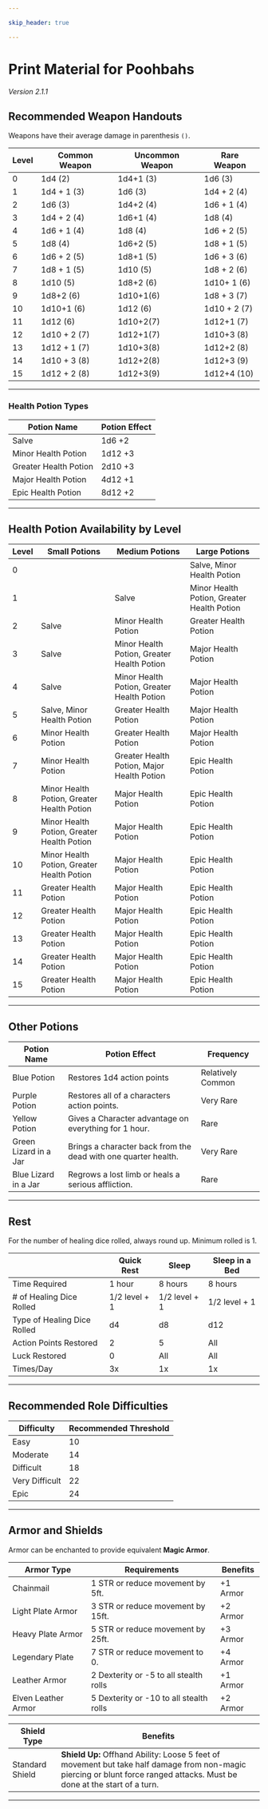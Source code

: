 ```yaml
---

skip_header: true

---
```

  
# Print Material for Poohbahs
_Version 2.1.1_  

  
## Recommended Weapon Handouts
Weapons have their average damage in parenthesis ```()```.  
  
  
| Level | Common Weapon | Uncommon Weapon | Rare Weapon  |  
| ------|---------------|-----------------|--------------|
| 0     | 1d4      (2)  |    1d4+1 (3)    | 1d6      (3) |
| 1     | 1d4 + 1  (3)  |    1d6   (3)    | 1d4 + 2  (4) |
| 2     | 1d6      (3)  |    1d4+2 (4)    | 1d6 + 1  (4) |
| 3     | 1d4 + 2  (4)  |    1d6+1 (4)    | 1d8      (4) |
| 4     | 1d6 + 1  (4)  |    1d8   (4)    | 1d6 + 2  (5) |
| 5     | 1d8      (4)  |    1d6+2 (5)    | 1d8 + 1  (5) |
| 6     | 1d6 + 2  (5)  |    1d8+1 (5)    | 1d6 + 3  (6) |
| 7     | 1d8 + 1  (5)  |    1d10  (5)    | 1d8 + 2  (6) |
| 8     | 1d10     (5)  |    1d8+2 (6)    | 1d10+ 1  (6) |
| 9     | 1d8+2    (6)  |    1d10+1(6)    | 1d8 + 3  (7) |
| 10    | 1d10+1   (6)  |    1d12  (6)    | 1d10 + 2 (7) |
| 11    | 1d12     (6)  |    1d10+2(7)    | 1d12+1   (7) |
| 12    | 1d10 + 2 (7)  |    1d12+1(7)    | 1d10+3   (8) |
| 13    | 1d12 + 1 (7)  |    1d10+3(8)    | 1d12+2   (8) |
| 14    | 1d10 + 3 (8)  |    1d12+2(8)    | 1d12+3   (9) |
| 15    | 1d12 + 2 (8)  |    1d12+3(9)    | 1d12+4   (10) |
  
  
___  
  
  

  
### Health Potion Types
  
  
| Potion Name | Potion Effect |  
 | --------|--------|
| Salve | 1d6 +2 |  
| Minor Health Potion | 1d12 +3 |  
| Greater Health Potion | 2d10 +3 |  
| Major Health Potion | 4d12 +1 |  
| Epic Health Potion | 8d12 +2 |  
  
  
___  
  
  

  
## Health Potion Availability by Level
  
  
| Level | Small Potions | Medium Potions | Large Potions |  
 | --------|--------|--------|--------|
| 0 |  |  | Salve, Minor Health Potion |  
| 1 |  | Salve | Minor Health Potion, Greater Health Potion |  
| 2 | Salve | Minor Health Potion | Greater Health Potion |  
| 3 | Salve | Minor Health Potion, Greater Health Potion | Major Health Potion |  
| 4 | Salve | Minor Health Potion, Greater Health Potion | Major Health Potion |  
| 5 | Salve, Minor Health Potion | Greater Health Potion | Major Health Potion |  
| 6 | Minor Health Potion | Greater Health Potion | Major Health Potion |  
| 7 | Minor Health Potion | Greater Health Potion, Major Health Potion | Epic Health Potion |  
| 8 | Minor Health Potion, Greater Health Potion | Major Health Potion | Epic Health Potion |  
| 9 | Minor Health Potion, Greater Health Potion | Major Health Potion | Epic Health Potion |  
| 10 | Minor Health Potion, Greater Health Potion | Major Health Potion | Epic Health Potion |  
| 11 | Greater Health Potion | Major Health Potion | Epic Health Potion |  
| 12 | Greater Health Potion | Major Health Potion | Epic Health Potion |  
| 13 | Greater Health Potion | Major Health Potion | Epic Health Potion |  
| 14 | Greater Health Potion | Major Health Potion | Epic Health Potion |  
| 15 | Greater Health Potion | Major Health Potion | Epic Health Potion |  
  
  
___

  
## Other Potions
  
  
| Potion Name           | Potion Effect                                                  |  Frequency         |
| ----------------------|----------------------------------------------------------------|--------------------|
| Blue Potion           | Restores 1d4 action points                                     |  Relatively Common |
| Purple Potion         | Restores all of a characters action points.                    |  Very Rare         |
| Yellow Potion         | Gives a Character advantage on everything for 1 hour.          |  Rare              |
| Green Lizard in a Jar | Brings a character back from the dead with one quarter health. |  Very Rare         |
| Blue Lizard in a Jar  | Regrows a lost limb or heals a serious affliction.             |  Rare              |
  
  
  
  
___

  
## Rest
For the number of healing dice rolled, always round up. Minimum rolled is 1.
  
  
|                                      | Quick Rest    | Sleep         | Sleep in a Bed     |
| -------------------------------------|---------------|---------------|--------------------|
| Time Required                        | 1 hour        | 8 hours       | 8 hours            |
| # of Healing Dice Rolled             | 1/2 level + 1 | 1/2 level + 1 | 1/2 level + 1      |
| Type of Healing Dice Rolled          | d4            | d8            | d12                |
| Action Points Restored               | 2             | 5             | All                |
| Luck Restored                        | 0             | All           | All                |
| Times/Day                            | 3x            | 1x            | 1x                 |
  
  
  
  
___  
  
  

  
## Recommended Role Difficulties
  
  
| Difficulty      | Recommended Threshold |
| ------------- | -------------------  |
| Easy           | 10                    |
| Moderate       | 14                    |
| Difficult      | 18                    |
| Very Difficult | 22                    |
| Epic           | 24                    |
  
  
___  
  
  
  
  

  
## Armor and Shields
Armor can be enchanted to provide equivalent __Magic Armor__.
  
  
| Armor Type             | Requirements                           | Benefits     |
| -----------------------|----------------------------------------|--------------|
| Chainmail              | 1 STR or reduce movement by 5ft.       | +1 Armor     |
| Light Plate Armor      | 3 STR or reduce movement by 15ft.      | +2 Armor     |
| Heavy Plate Armor      | 5 STR or reduce movement by 25ft.      | +3 Armor     |
| Legendary Plate        | 7 STR or reduce movement to 0.         | +4 Armor     |
| Leather Armor          | 2 Dexterity or -5 to all stealth rolls    | +1 Armor     |
| Elven Leather Armor    | 5 Dexterity or -10 to all stealth rolls   | +2 Armor     |
  
  
  
  
| Shield Type            | Benefits                                              |
| -----------------------|-------------------------------------------------------|
| Standard Shield        | __Shield Up:__ Offhand Ability: Loose 5 feet of movement but take half damage from non-magic piercing or blunt force ranged attacks. Must be done at the start of a turn. |
  
  
___  

